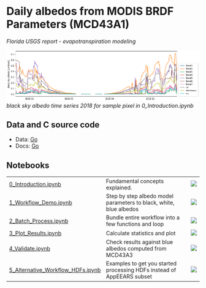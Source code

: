 # Daily albedos from MODIS BRDF Parameters (MCD43A1)
*Florida USGS report - evapotranspiration modeling*

![bsa](proc/img/bsa.png)
*black sky albedo time series 2018 for sample pixel in 0_Introduction.ipynb*

## Data and C source code
* Data: [Go](data/)         
* Docs: [Go](proc/)           

## Notebooks
<table>
    <tr>
        <td style="text-align:left"><a href="0_Introduction.ipynb">0_Introduction.ipynb</a></td>
        <td style="text-align:left">Fundamental concepts explained.</b></td>
        <td style="text-align:center"><a href="https://mybinder.org/v2/gh/jjmcnelis/florida_usgs_albedo_evapotranspiration/master?filepath=0_Introduction.ipynb"><img src="https://mybinder.org/badge_logo.svg"></a></td>
    </tr>
    <tr>
        <td style="text-align:left"><a href="1_Workflow_Demo.ipynb">1_Workflow_Demo.ipynb</a></td>
        <td style="text-align:left">Step by step albedo model parameters to black, white, blue albedos</td>
        <td style="text-align:center"><a href="https://mybinder.org/v2/gh/jjmcnelis/florida_usgs_albedo_evapotranspiration/master?filepath=1_Workflow_Demo.ipynb"><img src="https://mybinder.org/badge_logo.svg"></a></td>
    </tr>
    <tr>
        <td style="text-align:left"><a href="2_Batch_Process.ipynb">2_Batch_Process.ipynb</a></td>
        <td style="text-align:left">Bundle entire workflow into a few functions and loop</td>
        <td style="text-align:center"><a href="https://mybinder.org/v2/gh/jjmcnelis/florida_usgs_albedo_evapotranspiration/master?filepath=2_Batch_process.ipynb"><img src="https://mybinder.org/badge_logo.svg"></a></td>
    </tr>
    <tr>
        <td style="text-align:left"><a href="3_Plot_Results.ipynb">3_Plot_Results.ipynb</a></td>
        <td style="text-align:left">Calculate statistics and plot</td>
        <td style="text-align:center"><a href="https://mybinder.org/v2/gh/jjmcnelis/florida_usgs_albedo_evapotranspiration/master?filepath=3_Plot_Results.ipynb"><img src="https://mybinder.org/badge_logo.svg"></a></td>
    </tr>
    <tr>
        <td style="text-align:left"><a href="4_Validate.ipynb">4_Validate.ipynb</a></td>
        <td style="text-align:left">Check results against blue albedos computed from MCD43A3</td>
        <td style="text-align:center"><a href="https://mybinder.org/v2/gh/jjmcnelis/florida_usgs_albedo_evapotranspiration/master?filepath=4_Validate.ipynb"><img src="https://mybinder.org/badge_logo.svg"></a></td>
    <tr>
        <td style="text-align:left"><a href="5_Alternative_Workflow_HDFs.ipynb">5_Alternative_Workflow_HDFs.ipynb</a></td>
        <td style="text-align:left">Examples to get you started processing HDFs instead of AppEEARS subset</td>
        <td style="text-align:center"><a href="https://mybinder.org/v2/gh/jjmcnelis/florida_usgs_albedo_evapotranspiration/master?filepath=5_Alternative_Workflow_HDFs.ipynb"><img src="https://mybinder.org/badge_logo.svg"></a></td>
    </tr>
</table>